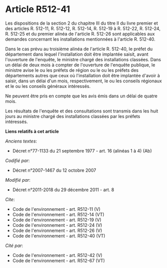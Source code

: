 # Article R512-41

Les dispositions de la section 2 du chapitre III du titre II du livre premier et des articles R. 512-11, R. 512-12, R.
512-14, R. 512-19 à R. 512-22, 
R. 512-24, R. 512-25 et du premier alinéa de l'article R. 512-26 sont applicables aux demandes concernant les installations
mentionnées à l'article R. 512-40. 

Dans le cas prévu au troisième alinéa de l'article R. 512-40, le préfet du département dans lequel l'installation doit être
implantée saisit, avant l'ouverture de l'enquête, le ministre chargé des installations classées. Dans un délai de deux mois à
compter de l'ouverture de l'enquête publique, le ministre avise le ou les préfets de région ou le ou les préfets des
départements autres que ceux où l'installation doit être implantée d'avoir à saisir, dans un délai d'un mois, respectivement,
le ou les conseils régionaux et le ou les conseils généraux intéressés. 

Ne peuvent être pris en compte que les avis émis dans un délai de quatre mois. 

Les résultats de l'enquête et des consultations sont transmis dans les huit jours au ministre chargé des installations
classées par les préfets intéressés.

**Liens relatifs à cet article**

_Anciens textes_:

  - Décret n°77-1133 du 21 septembre 1977 - art. 16 (alinéas 1 à 4) (Ab)

_Codifié par_:

  - Décret n°2007-1467 du 12 octobre 2007

_Modifié par_:

  - Décret n°2011-2018 du 29 décembre 2011 - art. 8

_Cite_:

  - Code de l'environnement - art. R512-11 (V)
  - Code de l'environnement - art. R512-14 (VT)
  - Code de l'environnement - art. R512-19 (V)
  - Code de l'environnement - art. R512-24 (V)
  - Code de l'environnement - art. R512-26 (V)
  - Code de l'environnement - art. R512-40 (VT)

_Cité par_:

  - Code de l'environnement - art. R512-42 (V)
  - Code de l'environnement - art. R512-67 (VT)
